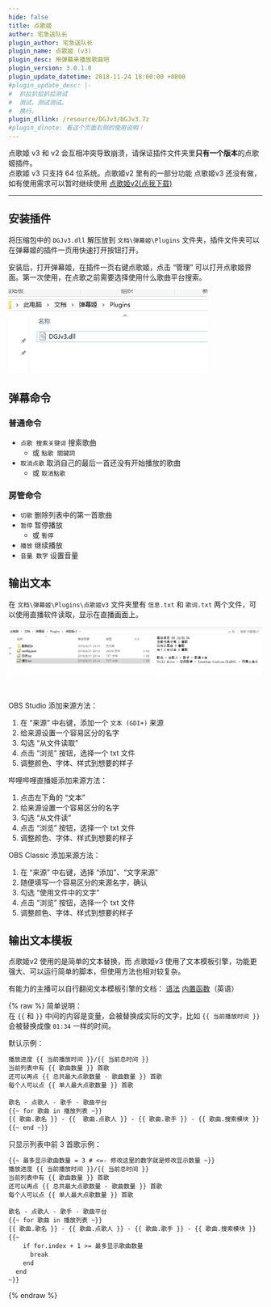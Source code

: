 ```yaml
---
hide: false
title: 点歌姬
auther: 宅急送队长
plugin_author: 宅急送队长
plugin_name: 点歌姬 (v3)
plugin_desc: 用弹幕来播放歌曲吧
plugin_version: 3.0.1.0
plugin_update_datetime: 2018-11-24 18:00:00 +0800
#plugin_update_desc: |-
#  扒拉扒拉扒拉测试
#  测试，测试测试。
#  换行。
plugin_dllink: /resource/DGJv3/DGJv3.7z
#plugin_dlnote: 看这个页面右侧的使用说明！
---
```


点歌姬 v3 和 v2 会互相冲突导致崩溃，请保证插件文件夹里**只有一个版本**的点歌姬插件。  
点歌姬 v3 只支持 64 位系统。点歌姬v2 里有的一部分功能 点歌姬v3 还没有做，如有使用需求可以暂时继续使用 [点歌姬v2(点我下载)](/plugins/DGJ)

---

## 安装插件

将压缩包中的 `DGJv3.dll` 解压放到 `文档\弹幕姬\Plugins` 文件夹，插件文件夹可以在弹幕姬的插件一页用快速打开按钮打开。

安装后，打开弹幕姬，在插件一页右键点歌姬，点击 “管理” 可以打开点歌姬界面。第一次使用，在点歌之前需要选择使用什么歌曲平台搜索。

![install](/resource/DGJv3/install.png)

## 弹幕命令

### 普通命令

- `点歌 搜索关键词` 搜索歌曲
  - 或 `點歌 關鍵詞`
- `取消点歌` 取消自己的最后一首还没有开始播放的歌曲
  - 或 `取消點歌`

### 房管命令

- `切歌` 删除列表中的第一首歌曲
- `暂停` 暂停播放
  - 或 `暫停`
- `播放` 继续播放
- `音量 数字` 设置音量

## 输出文本

在 `文档\弹幕姬\Plugins\点歌姬v3` 文件夹里有 `信息.txt` 和 `歌词.txt` 两个文件，可以使用直播软件读取，显示在直播画面上。

![output](/resource/DGJv3/output.png)

<br/>

OBS Studio 添加来源方法：

1. 在 “来源” 中右键，添加一个 `文本 (GDI+)` 来源
2. 给来源设置一个容易区分的名字
3. 勾选 “从文件读取”
4. 点击 “浏览” 按钮，选择一个 txt 文件
5. 调整颜色、字体、样式到想要的样子

哔哩哔哩直播姬添加来源方法：

1. 点击左下角的 “文本”
2. 给来源设置一个容易区分的名字
3. 勾选 “从文件读” 
4. 点击 “浏览” 按钮，选择一个 txt 文件
5. 调整颜色、字体、样式到想要的样子

OBS Classic 添加来源方法：

1. 在 “来源” 中右键，选择 “添加”、“文字来源”
2. 随便填写一个容易区分的来源名字，确认
3. 勾选 “使用文件中的文字”
4. 点击 “浏览” 按钮，选择一个 txt 文件
5. 调整颜色、字体、样式到想要的样子

## 输出文本模板

点歌姬v2 使用的是简单的文本替换，而 点歌姬v3 使用了文本模板引擎，功能更强大、可以运行简单的脚本，但使用方法也相对较复杂。

有能力的主播可以自行翻阅文本模板引擎的文档： [语法](https://github.com/lunet-io/scriban/blob/master/doc/language.md) [内置函数](https://github.com/lunet-io/scriban/blob/master/doc/builtins.md)（英语）

{% raw %}
简单说明：  
在 `{{` 和 `}}` 中间的内容是变量，会被替换成实际的文字，比如 `{{ 当前播放时间 }}` 会被替换成像 `01:34` 一样的时间。

默认示例：

```txt
播放进度 {{ 当前播放时间 }}/{{ 当前总时间 }}
当前列表中有 {{ 歌曲数量 }} 首歌
还可以再点 {{ 总共最大点歌数量 - 歌曲数量 }} 首歌
每个人可以点 {{ 单人最大点歌数量 }} 首歌

歌名 - 点歌人 - 歌手 - 歌曲平台
{{~ for 歌曲 in 播放列表 ~}}
{{ 歌曲.歌名 }} - {{  歌曲.点歌人 }} - {{ 歌曲.歌手 }} - {{ 歌曲.搜索模块 }}
{{~ end ~}}
```

只显示列表中前 3 首歌示例：

```txt
{{~ 最多显示歌曲数量 = 3 # <=- 修改这里的数字就是修改显示数量 ~}}
播放进度 {{ 当前播放时间 }}/{{ 当前总时间 }}
当前列表中有 {{ 歌曲数量 }} 首歌
还可以再点 {{ 总共最大点歌数量 - 歌曲数量 }} 首歌
每个人可以点 {{ 单人最大点歌数量 }} 首歌

歌名 - 点歌人 - 歌手 - 歌曲平台
{{~ for 歌曲 in 播放列表 ~}}
{{ 歌曲.歌名 }} - {{ 歌曲.点歌人 }} - {{ 歌曲.歌手 }} - {{ 歌曲.搜索模块 }}
{{~
    if for.index + 1 >= 最多显示歌曲数量 
      break
    end
  end
~}}
```

{% endraw %}
